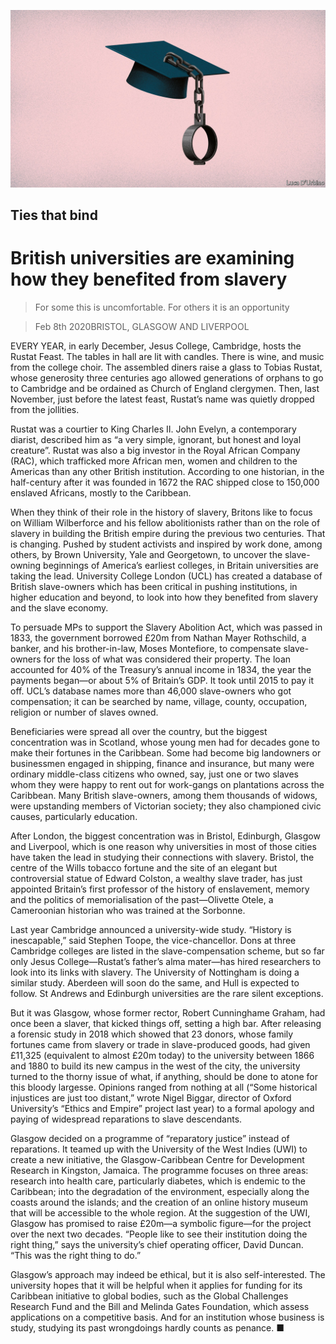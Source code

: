 ![](./images/20200208_BRD002_0.jpg)

## Ties that bind

# British universities are examining how they benefited from slavery

> For some this is uncomfortable. For others it is an opportunity

> Feb 8th 2020BRISTOL, GLASGOW AND LIVERPOOL

EVERY YEAR, in early December, Jesus College, Cambridge, hosts the Rustat Feast. The tables in hall are lit with candles. There is wine, and music from the college choir. The assembled diners raise a glass to Tobias Rustat, whose generosity three centuries ago allowed generations of orphans to go to Cambridge and be ordained as Church of England clergymen. Then, last November, just before the latest feast, Rustat’s name was quietly dropped from the jollities.

Rustat was a courtier to King Charles II. John Evelyn, a contemporary diarist, described him as “a very simple, ignorant, but honest and loyal creature”. Rustat was also a big investor in the Royal African Company (RAC), which trafficked more African men, women and children to the Americas than any other British institution. According to one historian, in the half-century after it was founded in 1672 the RAC shipped close to 150,000 enslaved Africans, mostly to the Caribbean. 

When they think of their role in the history of slavery, Britons like to focus on William Wilberforce and his fellow abolitionists rather than on the role of slavery in building the British empire during the previous two centuries. That is changing. Pushed by student activists and inspired by work done, among others, by Brown University, Yale and Georgetown, to uncover the slave-owning beginnings of America’s earliest colleges, in Britain universities are taking the lead. University College London (UCL) has created a database of British slave-owners which has been critical in pushing institutions, in higher education and beyond, to look into how they benefited from slavery and the slave economy.

To persuade MPs to support the Slavery Abolition Act, which was passed in 1833, the government borrowed £20m from Nathan Mayer Rothschild, a banker, and his brother-in-law, Moses Montefiore, to compensate slave-owners for the loss of what was considered their property. The loan accounted for 40% of the Treasury’s annual income in 1834, the year the payments began—or about 5% of Britain’s GDP. It took until 2015 to pay it off. UCL’s database names more than 46,000 slave-owners who got compensation; it can be searched by name, village, county, occupation, religion or number of slaves owned.

Beneficiaries were spread all over the country, but the biggest concentration was in Scotland, whose young men had for decades gone to make their fortunes in the Caribbean. Some had become big landowners or businessmen engaged in shipping, finance and insurance, but many were ordinary middle-class citizens who owned, say, just one or two slaves whom they were happy to rent out for work-gangs on plantations across the Caribbean. Many British slave-owners, among them thousands of widows, were upstanding members of Victorian society; they also championed civic causes, particularly education.

After London, the biggest concentration was in Bristol, Edinburgh, Glasgow and Liverpool, which is one reason why universities in most of those cities have taken the lead in studying their connections with slavery. Bristol, the centre of the Wills tobacco fortune and the site of an elegant but controversial statue of Edward Colston, a wealthy slave trader, has just appointed Britain’s first professor of the history of enslavement, memory and the politics of memorialisation of the past—Olivette Otele, a Cameroonian historian who was trained at the Sorbonne.

Last year Cambridge announced a university-wide study. “History is inescapable,” said Stephen Toope, the vice-chancellor. Dons at three Cambridge colleges are listed in the slave-compensation scheme, but so far only Jesus College—Rustat’s father’s alma mater—has hired researchers to look into its links with slavery. The University of Nottingham is doing a similar study. Aberdeen will soon do the same, and Hull is expected to follow. St Andrews and Edinburgh universities are the rare silent exceptions.

But it was Glasgow, whose former rector, Robert Cunninghame Graham, had once been a slaver, that kicked things off, setting a high bar. After releasing a forensic study in 2018 which showed that 23 donors, whose family fortunes came from slavery or trade in slave-produced goods, had given £11,325 (equivalent to almost £20m today) to the university between 1866 and 1880 to build its new campus in the west of the city, the university turned to the thorny issue of what, if anything, should be done to atone for this bloody largesse. Opinions ranged from nothing at all (“Some historical injustices are just too distant,” wrote Nigel Biggar, director of Oxford University’s “Ethics and Empire” project last year) to a formal apology and paying of widespread reparations to slave descendants.

Glasgow decided on a programme of “reparatory justice” instead of reparations. It teamed up with the University of the West Indies (UWI) to create a new initiative, the Glasgow-Caribbean Centre for Development Research in Kingston, Jamaica. The programme focuses on three areas: research into health care, particularly diabetes, which is endemic to the Caribbean; into the degradation of the environment, especially along the coasts around the islands; and the creation of an online history museum that will be accessible to the whole region. At the suggestion of the UWI, Glasgow has promised to raise £20m—a symbolic figure—for the project over the next two decades. “People like to see their institution doing the right thing,” says the university’s chief operating officer, David Duncan. “This was the right thing to do.”

Glasgow’s approach may indeed be ethical, but it is also self-interested. The university hopes that it will be helpful when it applies for funding for its Caribbean initiative to global bodies, such as the Global Challenges Research Fund and the Bill and Melinda Gates Foundation, which assess applications on a competitive basis. And for an institution whose business is study, studying its past wrongdoings hardly counts as penance. ■